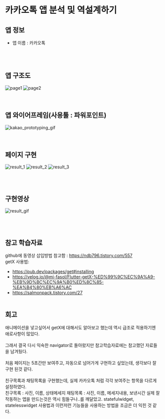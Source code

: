 # 카카오톡 앱 분석 및 역설계하기

## 앱 정보 
- 앱 이름 : 카카오톡<br><br>
 <br> <br>
## 앱 구조도    <br>
![page1](https://github.com/eueu29/AIFFEL_quest/assets/161274014/3a20cbb9-267b-48b0-977c-75f38b0af43c)
![page2](https://github.com/eueu29/AIFFEL_quest/assets/161274014/e1098439-4b52-435f-95f2-aa927207db9c)  
 <br> <br>
## 앱 와이어프레임(사용툴 : 파워포인트) <br>
![kakao_prototyping_gif](https://github.com/eueu29/AIFFEL_quest/assets/161274014/1337de6b-1809-4fc5-a905-28c36c9fa38e)  
 <br> <br>
## 페이지 구현  
![result_1](https://github.com/eueu29/AIFFEL_quest/assets/161274014/9049f56b-f368-42b6-9573-8aa2f1e18c9f)
![result_2](https://github.com/eueu29/AIFFEL_quest/assets/161274014/f2aa30d0-44e0-4d76-89dd-d8f89f67cc22)
![result_3](https://github.com/eueu29/AIFFEL_quest/assets/161274014/b57fc17a-a788-4f85-9523-b6f70bccf71f)

 <br> <br>  
## 구현영상
 ![result_gif](https://github.com/eueu29/AIFFEL_quest/assets/161274014/4216c0ce-85c2-4053-96cc-2e5bebf80b21)

 <br> <br>  
## 참고 학습자료  
github에 동영상 삽입방법 참고함 : https://ndb796.tistory.com/557 <br>
getX 사용법:   
- https://pub.dev/packages/get#installing
- https://velog.io/@mi-fasol/Flutter-getX-%ED%99%9C%EC%9A%A9-%EB%9D%BC%EC%9A%B0%ED%8C%85-%EA%B4%80%EB%A6%AC
- https://salmonpack.tistory.com/27
 <br> <br>  
## 회고  
애니메이션을 넣고싶어서 getX에 대해서도 알아보고 했는데 역시 급조로 적용하기엔 애로사항이 많았다.   <br>  
그래서 결국 다시 익숙한 navigator로 돌아왔지만 참고학습자료에는 참고했던 자료들을 남겨뒀다. <br>  
처음 페이지는 5초간만 보여주고, 자동으로 넘어가게 구현하고 싶었는데, 생각보다 잘 구현 된것 같다.<br>  
친구목록과 채팅목록을 구현했는데, 실제 카카오톡 처럼 각각 보여주는 항목을 다르게 설정하였다. <br>
친구목록 : 사진, 이름, 상태메세지
채팅목록 : 사진, 이름, 메세지내용, 보낸시간
실제 잘 작동하는 앱을 만드는것은 역시 힘들구나..를 깨달았고. statefulwidget, statelesswidget 사용법과
이런저런 기능들을 사용하는 방법을 조금은 더 익힌 것 같다.


 <br> <br>
